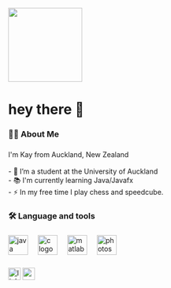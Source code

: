 <br clear="both">

<div align="left">
  <img height="150" src="https://tenor.com/view/music-gif-24483887"  />
</div>

###

<h1 align="left">hey there 👋</h1>

###

<h3 align="left">👩‍💻  About Me</h3>

###

<p align="left">I'm Kay from Auckland, New Zealand<br><br>- 🔭 I’m a student at the University of Auckland<br>- 📚  I'm currently learning Java/Javafx<br>- ⚡ In my free time I play chess and speedcube.</p>

###

<h3 align="left">🛠 Language and tools</h3>

###

<div align="left">
  <img src="https://cdn.jsdelivr.net/gh/devicons/devicon/icons/java/java-original.svg" height="40" alt="java logo"  />
  <img width="12" />
  <img src="https://cdn.simpleicons.org/c/A8B9CC" height="40" alt="c logo"  />
  <img width="12" />
  <img src="https://skillicons.dev/icons?i=matlab" height="40" alt="matlab logo"  />
  <img width="12" />
  <img src="https://cdn.simpleicons.org/adobephotoshop/31A8FF" height="40" alt="photoshop logo"  />
</div>

###

<div align="left">
  <img src="https://img.shields.io/static/v1?message=LinkedIn&logo=linkedin&label=&color=0077B5&logoColor=white&labelColor=&style=for-the-badge" height="25" alt="linkedin logo"  />
  <img src="https://img.shields.io/static/v1?message=Gmail&logo=gmail&label=&color=D14836&logoColor=white&labelColor=&style=for-the-badge" height="25" alt="gmail logo"  />
</div>

###
